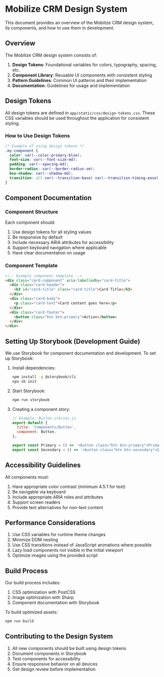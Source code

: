 # Mobilize CRM Design System

This document provides an overview of the Mobilize CRM design system, its components, and how to use them in development.

## Overview

The Mobilize CRM design system consists of:

1. **Design Tokens**: Foundational variables for colors, typography, spacing, etc.
2. **Component Library**: Reusable UI components with consistent styling
3. **Pattern Guidelines**: Common UI patterns and their implementation
4. **Documentation**: Guidelines for usage and implementation

## Design Tokens

All design tokens are defined in `app/static/css/design-tokens.css`. These CSS variables should be used throughout the application for consistent styling.

### How to Use Design Tokens

```css
/* Example of using design tokens */
.my-component {
  color: var(--color-primary-blue);
  font-size: var(--font-size-md);
  padding: var(--spacing-md);
  border-radius: var(--border-radius-sm);
  box-shadow: var(--shadow-md);
  transition: all var(--transition-base) var(--transition-timing-ease);
}
```

## Component Documentation

### Component Structure

Each component should:

1. Use design tokens for all styling values
2. Be responsive by default
3. Include necessary ARIA attributes for accessibility
4. Support keyboard navigation where applicable
5. Have clear documentation on usage

### Component Template

```html
<!-- Example component template -->
<div class="card-component" aria-labelledby="card-title">
  <div class="card-header">
    <h3 id="card-title" class="card-title">Card Title</h3>
  </div>
  <div class="card-body">
    <p class="card-text">Card content goes here</p>
  </div>
  <div class="card-footer">
    <button class="btn btn-primary">Action</button>
  </div>
</div>
```

## Setting Up Storybook (Development Guide)

We use Storybook for component documentation and development. To set up Storybook:

1. Install dependencies:
   ```bash
   npm install -g @storybook/cli
   npx sb init
   ```

2. Start Storybook:
   ```bash
   npm run storybook
   ```

3. Creating a component story:
   ```js
   // Example: Button.stories.js
   export default {
     title: 'Components/Button',
     component: Button,
   };
   
   export const Primary = () => '<button class="btn btn-primary">Primary Button</button>';
   export const Secondary = () => '<button class="btn btn-secondary">Secondary Button</button>';
   ```

## Accessibility Guidelines

All components must:

1. Have appropriate color contrast (minimum 4.5:1 for text)
2. Be navigable via keyboard
3. Include appropriate ARIA roles and attributes
4. Support screen readers
5. Provide text alternatives for non-text content

## Performance Considerations

1. Use CSS variables for runtime theme changes
2. Minimize DOM nesting
3. Use CSS transitions instead of JavaScript animations where possible
4. Lazy load components not visible in the initial viewport
5. Optimize images using the provided script

## Build Process

Our build process includes:

1. CSS optimization with PostCSS
2. Image optimization with Sharp
3. Component documentation with Storybook

To build optimized assets:

```bash
npm run build
```

## Contributing to the Design System

1. All new components should be built using design tokens
2. Document components in Storybook
3. Test components for accessibility
4. Ensure responsive behavior on all devices
5. Get design review before implementation 